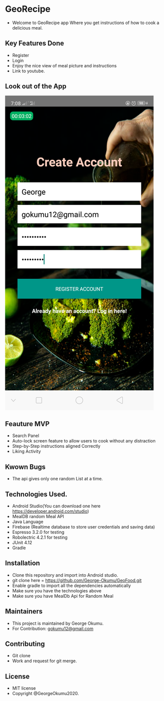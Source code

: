 # GeoRecipe
 - Welcome to GeoRecipe app Where you get instructions of how to cook a delicious meal.


 ## Key Features Done
  - Register
  - Login
  - Enjoy the nice view of meal picture and instructions
  - Link to youtube.

  ## Look out of the App
  ![CreateAccount.png](app/src/main/res/drawable/CreateAccount.png)

  ## Feauture MVP
  - Search Panel
  - Auto-lock screen feature  to allow users to cook without any distraction
  -  Step-by-Step instructions aligned Correctly
  - Liking Activity



  ## Kwown Bugs
  - The api gives only one random List at a time.


  ## Technologies Used.
  - Android Studio(You can download one here https://developer.android.com/studio)
  - MealDB random Meal API
  - Java Language
  - Firebase (Realtime database to store user credentials and saving data)
  - Espresso 3.2.0 for testing
  - Robolectric 4.2.1 for testing
  - JUnit 4.12
  - Gradle

  ## Installation
  - Clone this repository and import into Android studio.
  - git clone here = https://github.com/George-Okumu/GeoFood.git
  - Enable gradle to import all the dependencies automatically
  - Make sure you have the technologies above
  - Make sure you have MealDb Api for Random Meal

  ## Maintainers
  - This project is maintained by George Okumu.
  - For Contribution: gokumu12@gmail.com

  ## Contributing
  - Git clone
  - Work and request for git merge.


  ## License
  - MIT license
  - Copyright @GeorgeOkumu2020.
